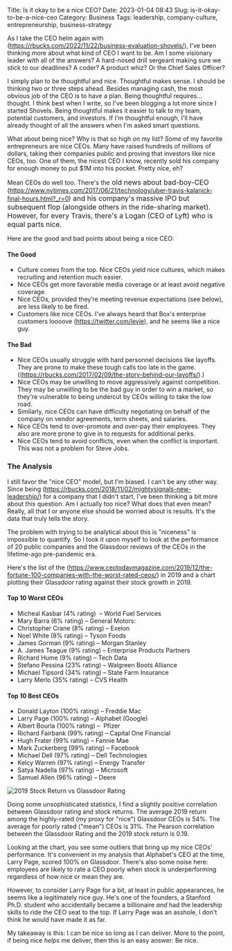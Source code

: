 Title: Is it okay to be a nice CEO?
Date: 2023-01-04 08:43
Slug: is-it-okay-to-be-a-nice-ceo
Category: Business
Tags: leadership, company-culture, entrepreneurship, business-strategy

As I take the CEO helm again with (https://rbucks.com/2022/11/22/business-evaluation-shovels/), I've been thinking more about what kind of CEO I want to be. Am I some visionary leader with all of the answers? A hard-nosed drill sergeant making sure we stick to our deadlines? A coder? A product whiz? Or the Chief Sales Officer?

I simply plan to be thoughtful and nice. Thoughtful makes sense. I should be thinking two or three steps ahead. Besides managing cash, the most obvious job of the CEO is to have a plan. Being thoughtful requires... thought. I think best when I write, so I've been blogging a lot more since I started Shovels. Being thoughtful makes it easier to talk to my team, potential customers, and investors. If I'm thoughtful enough, I'll have already thought of all the answers when I'm asked smart questions. 

What about being nice? Why is that so high on my list? Some of my favorite entrepreneurs are nice CEOs. Many have raised hundreds of millions of dollars, taking their companies public and proving that investors like nice CEOs, too. One of them, the nicest CEO I know, recently sold his company for enough money to put $1M into his pocket. Pretty nice, eh?

Mean CEOs do well too. There's the<span style="font-size: 1rem;"> old news about bad-boy-CEO </span>(https://www.nytimes.com/2017/06/21/technology/uber-travis-kalanick-final-hours.html?_r=0)<span style="font-size: 1rem;"> and his company's massive IPO but subsequent flop (alongside others in the ride-sharing market). However, for every Travis, there's a Logan (CEO of Lyft) who is equal parts nice. </span>

Here are the good and bad points about being a nice CEO:

#### The Good 

- Culture comes from the top. Nice CEOs yield nice cultures, which makes recruiting and retention much easier.
- Nice CEOs get more favorable media coverage or at least avoid negative coverage. 
- Nice CEOs, provided they’re meeting revenue expectations (see below), are less likely to be fired.
- Customers like nice CEOs. I've always heard that Box's enterprise customers loooove (https://twitter.com/levie), and he seems like a nice guy.

#### The Bad

- Nice CEOs usually struggle with hard personnel decisions like layoffs. They are prone to make these tough calls too late in the game. ((https://rbucks.com/2017/02/09/the-story-behind-our-layoffs/).)
- Nice CEOs may be unwilling to move aggressively against competition. They may be unwilling to be the bad guy in order to win a market, so they're vulnerable to being undercut by CEOs willing to take the low road.
- Similarly, nice CEOs can have difficulty negotiating on behalf of the company on vendor agreements, term sheets, and salaries. 
- Nice CEOs tend to over-promote and over-pay their employees. They also are more prone to give in to requests for additional perks.
- Nice CEOs tend to avoid conflicts, even when the conflict is important. This was not a problem for Steve Jobs.

### The Analysis

I still favor the "nice CEO" model, but I'm biased. I can't be any other way. Since being (https://rbucks.com/2018/11/02/mightysignals-new-leadership/) for a company that I didn't start, I've been thinking a bit more about this question. Am I actually too nice? What does that even mean? Really, all that I or anyone else should be worried about is results. It's the data that truly tells the story.

The problem with trying to be analytical about this is "niceness" is impossible to quantify. So I took it upon myself to look at the performance of 20 public companies and the Glassdoor reviews of the CEOs in the lifetime-ago pre-pandemic era.

Here's the list of the (https://www.ceotodaymagazine.com/2019/12/the-fortune-100-companies-with-the-worst-rated-ceos/) in 2019 and a chart plotting their Glassdoor rating against their stock growth in 2019.

#### Top 10 Worst CEOs

- Micheal Kasbar (4% rating)  – World Fuel Services
- Mary Barra (6% rating) – General Motors: 
- Christopher Crane (8% rating) – Exelon
- Noel White (8% rating) – Tyson Foods
- James Gorman (9% rating) – Morgan Stanley
- A. James Teague (9% rating) – Enterprise Products Partners
- Richard Hume (9% rating) – Tech Data
- Stefano Pessina (23% rating) – Walgreen Boots Alliance
- Michael Tipsord (34% rating) – State Farm Insurance
- Larry Merlo (35% rating) – CVS Health

#### Top 10 Best CEOs

- Donald Layton (100% rating) – Freddie Mac
- Larry Page (100% rating) – Alphabet (Google)
- Albert Bourla (100% rating) –  Pfizer
- Richard Fairbank (99% rating) – Capital One Financial
- Hugh Frater (99% rating) – Fannie Mae
- Mark Zuckerberg (99% rating) – Facebook
- Michael Dell (97% rating) – Dell Technologies
- Kelcy Warren (97% rating) – Energy Transfer
- Satya Nadella (97% rating) – Microsoft
- Samuel Allen (96% rating) – Deere

![2019 Stock Return vs Glassdoor Rating]({static}/images/2023/01/2019-Stock-Return-vs.-2019-Glassdoor-Rating-1-1.png)

Doing some unsophisticated statistics, I find a slightly positive correlation between Glassdoor rating and stock returns. The average 2019 return among the highly-rated (my proxy for "nice") Glassdoor CEOs is 54%. The average for poorly rated ("mean") CEOs is 31%. The Pearson correlation between the Glassdoor Rating and the 2019 stock return is 0.19.

Looking at the chart, you see some outliers that bring up my nice CEOs' performance. It's convenient in my analysis that Alphabet's CEO at the time, Larry Page, scored 100% on Glassdoor. There's also some noise here: employees are likely to rate a CEO poorly when stock is underperforming regardless of how nice or mean they are. 

However, to consider Larry Page for a bit, at least in public appearances, he seems like a legitimately nice guy. He's one of the founders, a Stanford Ph.D. student who accidentally became a billionaire *and* had the leadership skills to ride the CEO seat to the top. If Larry Page was an asshole, I don't think he would have made it as far.

My takeaway is this: I can be nice so long as I can deliver. More to the point, if being nice *helps* me deliver, then this is an easy answer: Be nice.